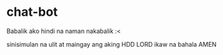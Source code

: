 # chat-bot
Babalik ako
hindi na naman nakabalik :<


sinisimulan na ulit at maingay ang aking HDD 
LORD ikaw na bahala AMEN 

